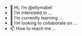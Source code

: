 - 👋 Hi, I’m @ellymabel
- 👀 I’m interested in ...
- 🌱 I’m currently learning ...
- 💞️ I’m looking to collaborate on ...
- 📫 How to reach me ...

<!---
ellymabel/ellymabel is a ✨ special ✨ repository because its `README.md` (this file) appears on your GitHub profile.
You can click the Preview link to take a look at your changes.
--->
